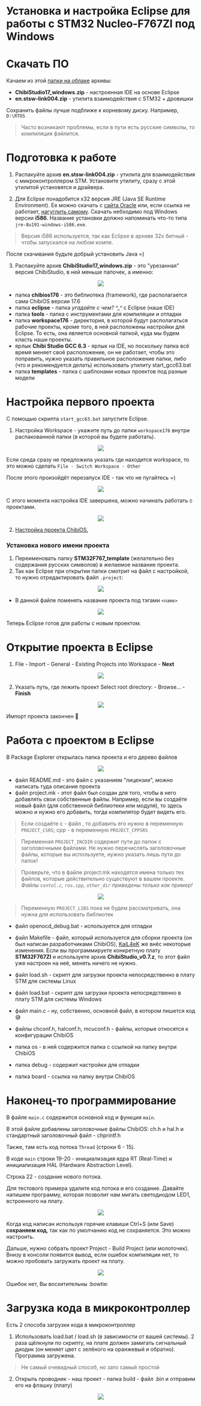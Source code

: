 # Установка и настройка Eclipse для работы с STM32 Nucleo-F767ZI под Windows

# Скачать ПО

Качаем из этой [папки на облаке](https://drive.google.com/open?id=1d_n7p8SNheWWZ7LWnjXoyWJ8H5a-aWcX) архивы:  
+ **ChibiStudio17_windows.zip** - настроенная IDE на основе Eclipse  
+ **en.stsw-link004.zip** - утилита взаимодействия с STM32 + дровишки 

Сохранить файлы лучше подближе к корневому диску. Например, `D:\RTOS`
> Часто возникают проблемы, если в пути есть русские символы, то компиляция фэйлится. 

# Подготовка к работе 

1. Распакуйте архив **en.stsw-link004.zip** - утилита для взаимодействия с микроконтроллером STM. Установите утилиту, сразу с этой утилитой установятся и драйвера. 

2. Для Eclipse понадобится x32 версия JRE (Java SE Runtime Environment). Ее можно скачать с [сайта Oracle](https://www.oracle.com/technetwork/java/javase/downloads/jre8-downloads-2133155.html) или, если ссылка не работает, [нагуглить самому](http://lmgtfy.com/?q=Java+SE+Runtime+Environment). Скачать небходимо под Windows версии **i586**. Название установки должно напоминать что-то типа `jre-8u191-windows-i586.exe`.

> Версия i586 используется, так как Eclipse в архиве 32х битный - чтобы запускался на любом компе.

После скачивания будьте добрый установить Java =)

3. Распакуйте архив **ChibiStudio17_windows.zip** - это "урезанная" версия ChibiStudio, в ней меньше папочек, а именно: 

<p align="center">
<img src="eclipse_stm_pics/fig_1.PNG">
</p>

- папка **chibios176** - это библиотека (framework), где располагается сама ChibiOS версии 17.6
- папка **eclipse** - папка *угадайте с чем? ^_^* с Eclipse (наше IDE)
- папка **tools** - папка с инструментами для компиляции и отладки
- папка **workspace176** - директория, в которой будут располагаться рабочие проекты, кроме того, в ней расположены настройки для Eclipse. То есть, она является основной папкой, куда мы будем класть наши проекты. 
- ярлык **Chibi Studio GCC 6.3** - ярлык на IDE, но поскольку папка всё время меняет своё расположение, он не работает, чтобы это поправить, нужно указать правильное расположение папки, либо (что и рекомендуется делать) использовать утилиту start_gcc63.bat
- папка **templates** - папка с шаблонами новых проектов под разные модели

# Настройка первого проекта 

С помощью скрипта `start_gcc63.bat` запустите Eclipse. 

1. Настройка Workspace - укажите путь до папки `workspace176` внутри распакованной папки (в которой вы будете работать).

<p align="center">
<img src="eclipse_stm_pics/fig_2.PNG">
</p>

Если среда сразу не предложила указать где находится workspace, то это можно сделать `File - Switch Workspace - Other`

После этого произойдёт перезапуск IDE - так что не пугайтесь =)

<p align="center">
<img src="eclipse_stm_pics/fig_3.PNG">
</p>

С этого момента настройка IDE завершена, можно начинать работать с проектами. 

<p align="center">
<img src="eclipse_stm_pics/fig_4.PNG">
</p>

2. [Настройка проекта ChibiOS.](New_project.md)

### Установка нового имени проекта
1. Переименовать папку **STM32F767_template** (желательно без содержания русских символов) в желаемое название проекта.
2. Так как Eclipse при открытии папки смотрит на файл с настройкой, то нужно отредактировать файл `.project`:

<p align="center">
<img src="eclipse_stm_pics/fig_5.PNG">
</p>

- В данной файле поменять название проекта под тэгами `<name>` 

<p align="center">
<img src="eclipse_stm_pics/fig_6.PNG">
</p>	

Теперь Eclipse готов для работы с новым проектом. 

# Открытие проекта в Eclipse

1. File - Import - General - Existing Projects into Workspace  - **Next** 

<p align="center">
<img src="eclipse_stm_pics/fig_7.PNG">
</p>

2. Указать путь, где лежить проект Select root directory: - Browse...  - **Finish**

<p align="center">
<img src="eclipse_stm_pics/fig_8.PNG">
</p>

Импорт проекта закончен :dancers: 

# Работа с проектом в Eclipse

В Package Explorer открылась папка проекта и его дерево файлов 

<p align="center">
<img src="eclipse_stm_pics/fig_9.PNG">
</p>

- файл README.md - это файл с указанием "лицензии", можно написать туда описание проекта
- файл project.mk - этот файл был создан для того, чтобы в него добавлять свои собственные файлы. Например, если вы создаёте новый файл (для собственной библиотеки или модуля), то здесь можно и нужно его добавить, тогда компилятор будет видеть его.

> Если создаёте c - файл , то добавить его нужно в переменную `PROJECT_CSRS`; cpp - в переменную `PROJECT_CPPSRS`

> Переменная `PROJECT_INCDIR` содержит пути до папок с заголовочными файлами. Не нужно перечислять заголовочные файлы, которые вы используете, нужно указать лишь пути до папок!

> Проверьте, что в файле project.mk находятся имена только тех файлов, которые действительно существуют в вашем проекте. *Файлы `contol.c`, `ros.cpp`, `other_dir` приведены только как пример!* 

<p align="center">
<img src="eclipse_stm_pics/fig_10.PNG">
</p>

> Переменную `PROJECT_LIBS` пока не будем рассматривать, она нужна для использовать библиотек

- файл openocd_debug.bat - используется для отладки 

- файл Makefile - файл, который используется для сборки проекта (он был написан разработчиками ChibiOS), [KaiL4eK](https://github.com/KaiL4eK) же внёс некоторые изменения. Если вы программируете конкретную плату **STM32F767ZI** и используете архив **ChibiStudio_v0.7.z**, то этот файл уже настроен на неё, менять ничего не нужно. 

- файл load.sh - скрипт для загрузки проекта непосредственно в плату STM для системы Linux

- файл load.bat - скрипт для загрузки проекта непосредственно в плату STM для системы Windows

- файл main.c - ну, собственно, основной файл, в котором пишется код :sweat_smile: 

- файлы chconf.h, halconf.h, mcuconf.h - файлы, которые относятся к конфигурации ChibiOS

- папка os - в ней содержится папка с ссылкой на папку внутри ChibiOS 

- папка debug - содержит настройки для отладки 

- папка board - ссылка на папку внутри ChibiOS 

# Наконец-то программирование 

В файле `main.c` содержится основной код и функция `main`. 

В этой файле добавлены заголовочные файлы ChibiOS: сh.h и hal.h и стандартный заголовочный файл - chprintf.h 

Также, там есть код потока `Thread` (строки 6 - 15).

В коде `main` строки 19-20 - инициализация ядра RT (Real-Time) и инициализация HAL (Hardware Abstraction Level). 

Строка 22 - создание нового потока.

Для тестового примера удалите код потока и его создание. Давайте напишем программу, которая позволит нам мигать светодиодом LED1, встроенного на плату. 

<p align="center">
<img src="eclipse_stm_pics/fig_11.PNG">
</p>

Когда код написан используя горячие клавиши Ctrl+S (или Save) **сохраняем код**, так как по умолчанию код не сохраняется. Это можно настроить. 

Дальше, нужно собрать проект Project - Build Project (или молоточек). Внизу в консоли появится вывод, если ошибок компиляции нет, то можно пробовать загружать проект на плату. 

<p align="center">
<img src="eclipse_stm_pics/fig_12.PNG">
</p>

Ошибок нет, Вы восхитительны :bowtie:

# Загрузка кода в микроконтроллер 

Есть 2 способа загрузки кода в микроконтроллер

1. Использовать load.bat / load.sh (в зависимости от вашей системы). 2 раза щёлкнули по скрипту, на плате должен замигать сигнальный диодик (он меняет цвет с зелёного на оранжевый и обратно). Программа загружена. 

> Не самый очевидный способ, но зато самый простой 

2. Открыть проводник - наш проект - папка build - файл .bin и отправим его на флэшку (плату)  

<p align="center">
<img src="eclipse_stm_pics/fig_13.PNG">
</p>
